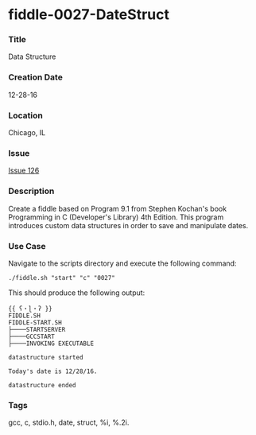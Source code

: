 fiddle-0027-DateStruct
======

### Title

Data Structure


### Creation Date

12-28-16


### Location

Chicago, IL


### Issue

[Issue 126](https://github.com/bradyhouse/house/issues/126)


### Description

Create a fiddle based on Program 9.1 from Stephen Kochan's book Programming in C (Developer's Library) 4th Edition.  This program introduces custom data structures in order to save and manipulate dates.

### Use Case

Navigate to the scripts directory and execute the following command:

    ./fiddle.sh "start" "c" "0027"
    
This should produce the following output:

    {{ ʕ・ɭ・ʔ }}
    FIDDLE.SH
    FIDDLE-START.SH
    ├────STARTSERVER
    ├────GCCSTART
    ├────INVOKING EXECUTABLE
    
    datastructure started
    
    Today's date is 12/28/16.
    
    datastructure ended


### Tags

gcc, c, stdio.h, date, struct, %i, %.2i.
